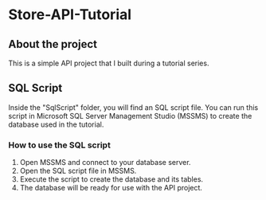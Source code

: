 # Store-API-Tutorial

## About the project
This is a simple API project that I built during a tutorial series.

## SQL Script
Inside the "SqlScript" folder, you will find an SQL script file. You can run this script in Microsoft SQL Server Management Studio (MSSMS) to create the database used in the tutorial.

### How to use the SQL script
1. Open MSSMS and connect to your database server.
2. Open the SQL script file in MSSMS.
3. Execute the script to create the database and its tables.
4. The database will be ready for use with the API project.
